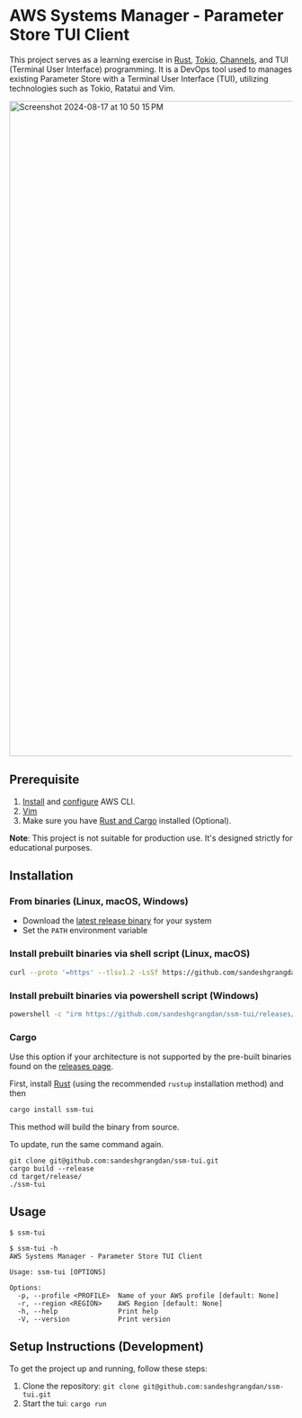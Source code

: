 # AWS Systems Manager - Parameter Store TUI Client

This project serves as a learning exercise in [Rust](https://www.rust-lang.org/), [Tokio](https://tokio.rs/), [Channels](https://tokio.rs/tokio/tutorial/channels), and TUI (Terminal User Interface) programming. It is a DevOps tool used to manages existing Parameter Store with a Terminal User Interface (TUI), utilizing technologies such as Tokio, Ratatui and Vim.

<img width="1166" alt="Screenshot 2024-08-17 at 10 50 15 PM" src="https://github.com/user-attachments/assets/2ef5e441-6b99-4eea-86b2-b553bb788cea">

## Prerequisite
1. [Install](https://docs.aws.amazon.com/cli/latest/userguide/getting-started-install.html) and [configure](https://docs.aws.amazon.com/cli/latest/userguide/cli-chap-configure.html) AWS CLI.
2. [Vim](https://github.com/vim/vim)
3. Make sure you have [Rust and Cargo](https://www.rust-lang.org/tools/install) installed (Optional).

**Note**: This project is not suitable for production use. It's designed strictly for educational purposes.

## Installation

### From binaries (Linux, macOS, Windows)

- Download the [latest release binary](https://github.com/sandeshgrangdan/ssm-tui/releases) for your system
- Set the `PATH` environment variable

### Install prebuilt binaries via shell script (Linux, macOS)
```bash
curl --proto '=https' --tlsv1.2 -LsSf https://github.com/sandeshgrangdan/ssm-tui/releases/download/v0.1.0/ssm-tui-installer.sh | sh
```

### Install prebuilt binaries via powershell script (Windows)
```bash
powershell -c "irm https://github.com/sandeshgrangdan/ssm-tui/releases/download/v0.1.0/ssm-tui-installer.ps1 | iex"
```

### Cargo

Use this option if your architecture is not supported by the pre-built binaries found on the [releases page](https://github.com/Rigellute/ssm-tui/releases).

First, install [Rust](https://www.rust-lang.org/tools/install) (using the recommended `rustup` installation method) and then

```bash
cargo install ssm-tui
```
This method will build the binary from source.

To update, run the same command again.
```
git clone git@github.com:sandeshgrangdan/ssm-tui.git
cargo build --release
cd target/release/
./ssm-tui
```

## Usage

```
$ ssm-tui
```

```
$ ssm-tui -h
AWS Systems Manager - Parameter Store TUI Client

Usage: ssm-tui [OPTIONS]

Options:
  -p, --profile <PROFILE>  Name of your AWS profile [default: None]
  -r, --region <REGION>    AWS Region [default: None]
  -h, --help               Print help
  -V, --version            Print version
```

## Setup Instructions (Development)

To get the project up and running, follow these steps:

1. Clone the repository: `git clone git@github.com:sandeshgrangdan/ssm-tui.git`
2. Start the tui: `cargo run`
